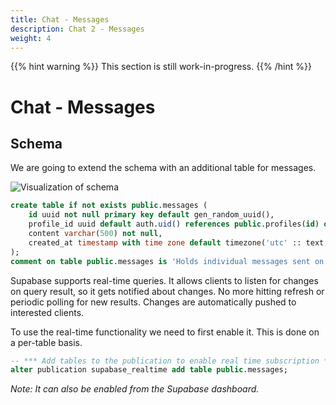 ```yaml
---
title: Chat - Messages
description: Chat 2 - Messages
weight: 4
---
```


{{% hint warning %}}
This section is still work-in-progress.
{{% /hint %}}

# Chat - Messages

## Schema

We are going to extend the schema with an additional table for messages.

![Visualization of schema](../images/chat-tables-dark.png)

```sql
create table if not exists public.messages (
    id uuid not null primary key default gen_random_uuid(),
    profile_id uuid default auth.uid() references public.profiles(id) on delete cascade not null,
    content varchar(500) not null,
    created_at timestamp with time zone default timezone('utc' :: text, now()) not null
);
comment on table public.messages is 'Holds individual messages sent on the app.';
```

Supabase supports real-time queries.
It allows clients to listen for changes on query result, so it gets notified
about changes.
No more hitting refresh or periodic polling for new results.
Changes are automatically pushed to interested clients.

To use the real-time functionality we need to first enable it.
This is done on a per-table basis.

```sql
-- *** Add tables to the publication to enable real time subscription ***
alter publication supabase_realtime add table public.messages;
```

_Note: It can also be enabled from the Supabase dashboard._
